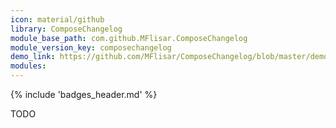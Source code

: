 ```yaml
---
icon: material/github
library: ComposeChangelog
module_base_path: com.github.MFlisar.ComposeChangelog
module_version_key: composechangelog
demo_link: https://github.com/MFlisar/ComposeChangelog/blob/master/demo/src/main/java/com/michaelflisar/composechangelog/demo
modules:
---
```


{% include 'badges_header.md' %}

TODO